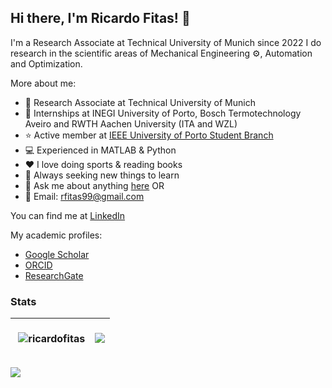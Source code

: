 ## Hi there, I'm Ricardo Fitas! 👋

I'm a Research Associate at Technical University of Munich since 2022
I do research in the scientific areas of Mechanical Engineering ⚙️, Automation and Optimization.

More about me:
- 💼 Research Associate at Technical University of Munich
- 💼 Internships at INEGI University of Porto, Bosch Termotechnology Aveiro and RWTH Aachen University (ITA and WZL)
- ⭐ Active member at [IEEE University of Porto Student Branch](https://ieee.fe.up.pt/)
- 💻 Experienced in MATLAB & Python
- ❤️ I love doing sports & reading books
- 🧐 Always seeking new things to learn
- 💬 Ask me about anything [here](https://github.com/ricardofitas/ricardofitas/issues) OR
- 📧 Email: [rfitas99@gmail.com](rfitas99@gmail.com)

You can find me at [LinkedIn](https://www.linkedin.com/in/ricardo-fitas-167bba164/)

My academic profiles:
- [Google Scholar](https://scholar.google.com/citations?user=r70Opz0AAAAJ&hl=pt-PT&oi=ao)
- [ORCID](https://orcid.org/0000-0001-5137-2451)
- [ResearchGate](https://www.researchgate.net/profile/Ricardo-Fitas)


### Stats

| <p>&nbsp;<img align="center" src="https://github-readme-stats.vercel.app/api?username=ricardofitas&show_icons=true&theme=dark&locale=en" alt="ricardofitas" /></p> | <a href="https://github.com/ricardofitas/github-readme-stats"><img align="center" src="https://github-readme-stats.vercel.app/api/top-langs/?username=ricardofitas&show_icons=true&theme=dark&locale=en" /></a> |
| ------------- | ------------- |

![](https://komarev.com/ghpvc/?username=ricardofitas&color=green)

<!--
**ricardofitas/ricardofitas** is a ✨ _special_ ✨ repository because its `README.md` (this file) appears on your GitHub profile.

Here are some ideas to get you started:

- 🔭 I’m currently working on ...
- 🌱 I’m currently learning ...
- 👯 I’m looking to collaborate on ...
- 🤔 I’m looking for help with ...
- 💬 Ask me about ...
- 📫 How to reach me: ...
- 😄 Pronouns: ...
- ⚡ Fun fact: ...
-->
